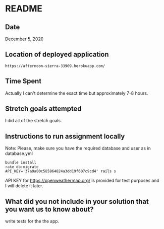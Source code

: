 # README

## Date

December 5, 2020

## Location of deployed application

```
https://afternoon-sierra-33909.herokuapp.com/
```

## Time Spent

Actually I can't determine the exact time but approximately 7-8 hours.

## Stretch goals attempted

I did all of the stretch goals.

## Instructions to run assignment locally

Note: Please, make sure you have the required database and user as in database.yml

```
bundle install
rake db:migrate
API_KEY='37a9a00c585864824a3dd19f607c9cd4' rails s
```

API KEY for https://openweathermap.org/ is provided for test purposes and I will delete it later.

## What did you not include in your solution that you want us to know about?

write tests for the the app.
